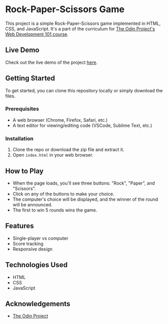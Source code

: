 # Rock-Paper-Scissors Game

This project is a simple Rock-Paper-Scissors game implemented in HTML, CSS, and JavaScript. It's a part of the curriculum for [The Odin Project's Web Development 101 course](https://www.theodinproject.com/lessons/rock-paper-scissors).

## Live Demo

Check out the live demo of the project [here](https://nben2021.github.io/rock-paper-scissors/).

## Getting Started

To get started, you can clone this repository locally or simply download the files.

### Prerequisites

- A web browser (Chrome, Firefox, Safari, etc.)
- A text editor for viewing/editing code (VSCode, Sublime Text, etc.)

### Installation

1. Clone the repo or download the zip file and extract it.
2. Open `index.html` in your web browser.

## How to Play

- When the page loads, you'll see three buttons: "Rock", "Paper", and "Scissors".
- Click on any of the buttons to make your choice.
- The computer's choice will be displayed, and the winner of the round will be announced.
- The first to win 5 rounds wins the game.

## Features

- Single-player vs computer
- Score tracking
- Responsive design

## Technologies Used

- HTML
- CSS
- JavaScript

## Acknowledgements

- [The Odin Project](https://www.theodinproject.com/)
